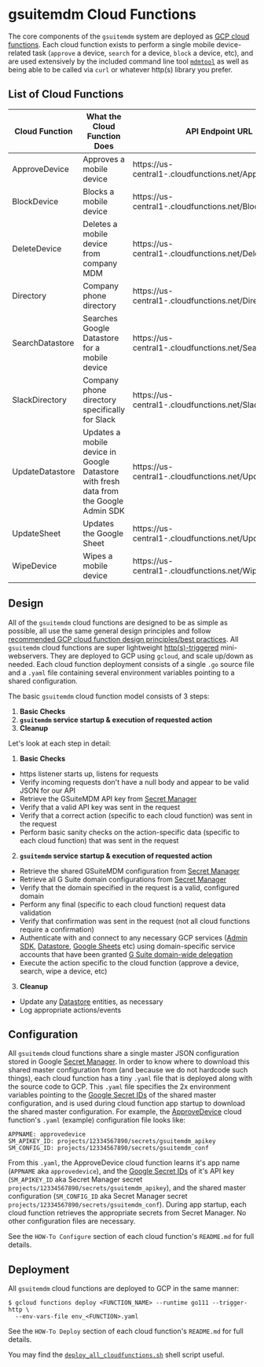 # gsuitemdm Cloud Functions #

The core components of the `gsuitemdm` system are deployed as [GCP cloud functions](https://cloud.google.com/functions/docs/). Each cloud function exists to perform a single mobile device-related task (`approve` a device, `search` for a device, `block` a device, etc), and are used extensively by the included command line tool [`mdmtool`](https://github.com/rickt/gsuitemdm/tree/master/mdmtool) as well as being able to be called via `curl` or whatever http(s) library you prefer.

## List of Cloud Functions ##
Cloud Function | What the Cloud Function Does | API Endpoint URL
--- | --- | ---
 ApproveDevice	 | Approves a mobile device 	 | https://us-central1-<YOURGCPPROJECTNAME>.cloudfunctions.net/ApproveDevice
 BlockDevice 	 | Blocks a mobile device	 | https://us-central1-<YOURGCPPROJECTNAME>.cloudfunctions.net/BlockDevice
 DeleteDevice	 | Deletes a mobile device from company MDM	 | https://us-central1-<YOURGCPPROJECTNAME>.cloudfunctions.net/DeleteDevice
 Directory	 | Company phone directory	 | https://us-central1-<YOURGCPPROJECTNAME>.cloudfunctions.net/Directory
 SearchDatastore 	 | Searches Google Datastore for a mobile device	 | https://us-central1-<YOURGCPPROJECTNAME>.cloudfunctions.net/SearchDatastore
 SlackDirectory	 | Company phone directory specifically for Slack	 | https://us-central1-<YOURGCPPROJECTNAME>.cloudfunctions.net/SlackDirectory
 UpdateDatastore	 | Updates a mobile device in Google Datastore with fresh data from the Google Admin SDK	 | https://us-central1-<YOURGCPPROJECTNAME>.cloudfunctions.net/UpdateDatastore
 UpdateSheet	 | Updates the Google Sheet	 | https://us-central1-<YOURGCPPROJECTNAME>.cloudfunctions.net/UpdateSheet
 WipeDevice	 | Wipes a mobile device	 | https://us-central1-<YOURGCPPROJECTNAME>.cloudfunctions.net/WipeDevice


## Design ##
All of the `gsuitemdm` cloud functions are designed to be as simple as possible, all use the same general design principles and follow [recommended GCP cloud function design principles/best practices](https://cloud.google.com/functions/docs/bestpractices/tips). All `gsuitemdm` cloud functions are super lightweight [http(s)-triggered](https://cloud.google.com/functions/docs/writing/http#writing_http_helloworld-go) mini-webservers. They are deployed to GCP using `gcloud`, and scale up/down as needed. Each cloud function deployment consists of a single `.go` source file and a `.yaml` file containing several environment variables pointing to a shared configuration. 

The basic `gsuitemdm` cloud function model consists of 3 steps:

1. **Basic Checks**
2. **`gsuitemdm` service startup & execution of requested action**
3. **Cleanup**

Let's look at each step in detail:

1. **Basic Checks**
  * https listener starts up, listens for requests
  * Verify incoming requests don't have a null body and appear to be valid JSON for our API
  * Retrieve the GSuiteMDM API key from [Secret Manager](https://cloud.google.com/secret-manager/docs/)
  * Verify that a valid API key was sent in the request
  * Verify that a correct action (specific to each cloud function) was sent in the request
  * Perform basic sanity checks on the action-specific data (specific to each cloud function) that was sent in the request
2. **`gsuitemdm` service startup & execution of requested action**
  * Retrieve the shared GSuiteMDM configuration from [Secret Manager](https://cloud.google.com/secret-manager/docs/)
  * Retrieve all G Suite domain configurations from [Secret Manager](https://cloud.google.com/secret-manager/docs/)
  * Verify that the domain specified in the request is a valid, configured domain
  * Perform any final (specific to each cloud function) request data validation
  * Verify that confirmation was sent in the request (not all cloud functions require a confirmation)
  * Authenticate with and connect to any necessary GCP services ([Admin SDK](https://developers.google.com/admin-sdk), [Datastore](https://cloud.google.com/datastore), [Google Sheets](https://developers.google.com/sheets/api) etc) using domain-specific service accounts that have been granted [G Suite domain-wide delegation](https://developers.google.com/admin-sdk/directory/v1/guides/delegation)
  * Execute the action specific to the cloud function (approve a device, search, wipe a device, etc)
3. **Cleanup**
  * Update any [Datastore](https://cloud.google.com/datastore/) entities, as necessary
  * Log appropriate actions/events

## Configuration ##
All `gsuitemdm` cloud functions share a single master JSON configuration stored in Google [Secret Manager](https://cloud.google.com/secret-manager/docs/).  In order to know where to download this shared master configuration from (and because we do not hardcode such things), each cloud function has a tiny `.yaml` file that is deployed along with the source code to GCP. This `.yaml` file specifies the 2x environment variables pointing to the [Google Secret IDs](https://cloud.google.com/secret-manager/docs/managing-secrets) of the shared master configuration, and is used during cloud function app startup to download the shared master configuration. For example, the [ApproveDevice](https://github.com/rickt/gsuitemdm/tree/master/cloudfunctions/approvedevice) cloud function's `.yaml` (example) configuration file looks like:
```
APPNAME: approvedevice
SM_APIKEY_ID: projects/12334567890/secrets/gsuitemdm_apikey
SM_CONFIG_ID: projects/12334567890/secrets/gsuitemdm_conf
```
From this `.yaml`, the ApproveDevice cloud function learns it's app name (`APPNAME` aka `approvedevice`), and the [Google Secret IDs](https://cloud.google.com/secret-manager/docs/managing-secrets) of it's API key (`SM_APIKEY_ID` aka Secret Manager secret `projects/12334567890/secrets/gsuitemdm_apikey`), and the shared master configuration (`SM_CONFIG_ID` aka Secret Manager secret `projects/12334567890/secrets/gsuitemdm_conf`). During app startup, each cloud function retrieves the appropriate secrets from Secret Manager. No other configuration files are necessary. 

See the `HOW-To Configure` section of each cloud function's `README.md` for full details.

## Deployment ##
All `gsuitemdm` cloud functions are deployed to GCP in the same manner:

```
$ gcloud functions deploy <FUNCTION_NAME> --runtime go111 --trigger-http \
  --env-vars-file env_<FUNCTION>.yaml
```

See the `HOW-To Deploy` section of each cloud function's `README.md` for full details. 

You may find the [`deploy_all_cloudfunctions.sh`](https://github.com/rickt/gsuitemdm/blob/master/cloudfunctions/deploy_all_cloudfunctions.sh) shell script useful.
